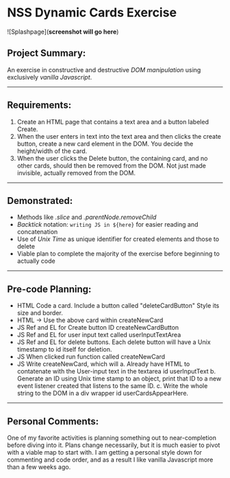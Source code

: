 # NSS Dynamic Cards Exercise

![Splashpage](**screenshot will go here**)

## Project Summary:
An exercise in constructive and destructive *DOM manipulation* using exclusively *vanilla Javascript*.

<hr>

## Requirements:
1. Create an HTML page that contains a text area and a button labeled Create.
1. When the user enters in text into the text area and then clicks the create button, create a new card element in the DOM. You decide the height/width of the card.
1. When the user clicks the Delete button, the containing card, and no other cards, should then be removed from the DOM. Not just made invisible, actually removed from the DOM.

<hr>

## Demonstrated:
 - Methods like *.slice* and *.parentNode.removeChild*
 - *Backtick* notation: `writing JS in ${here}` for easier reading and concatenation
 - Use of *Unix Time* as unique identifier for created elements and those to delete
 - Viable plan to complete the majority of the exercise before beginning to actually code


<hr>

## Pre-code Planning:
 - HTML Code a card. Include a button called "deleteCardButton" Style its size and border.
 - HTML -> Use the above card within createNewCard
 - JS Ref and EL for Create button ID createNewCardButton
 - JS Ref and EL for user input text called userInputTextArea
 - JS Ref and EL for delete buttons. Each delete button will have a Unix timestamp to id itself for deletion. 
 - JS When clicked run function called createNewCard
 - JS Write createNewCard, which will
	a. Already have HTML to contatenate with the User-input text in the textarea id userInputText
	b. Generate an ID using Unix time stamp to an object, 
			print that ID to a new event listener created that listens to the same ID.
	c. Write the whole string to the DOM in a div wrapper id userCardsAppearHere.

<hr>

## Personal Comments:

One of my favorite activities is planning something out to near-completion before diving into it. Plans change necessarily, but it is much easier to pivot with a viable map to start with. I am getting a personal style down for commenting and code order, and as a result I like vanilla Javascript more than a few weeks ago.